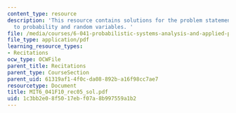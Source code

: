 ```yaml
---
content_type: resource
description: 'This resource contains solutions for the problem statements related
  to probability and random variables. '
file: /media/courses/6-041-probabilistic-systems-analysis-and-applied-probability-fall-2010/1c3bb2e08f5017ebf07a8b997559a1b2_MIT6_041F10_rec05_sol.pdf
file_type: application/pdf
learning_resource_types:
- Recitations
ocw_type: OCWFile
parent_title: Recitations
parent_type: CourseSection
parent_uid: 61319af1-4f0c-da08-892b-a16f98cc7ae7
resourcetype: Document
title: MIT6_041F10_rec05_sol.pdf
uid: 1c3bb2e0-8f50-17eb-f07a-8b997559a1b2
---
```

